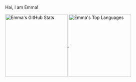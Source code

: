 Hai, I am Emma!

<a href="https://github.com/anuraghazra/github-readme-stats">
    <img height=200 align="center" src="https://github-readme-stats.vercel.app/api?username=emmathemartian&show_icons=true&theme=catppuccin_mocha" alt="Emma's GitHub Stats" />
</a>
<a href="https://github.com/anuraghazra/github-readme-stats">
    <img height=200 align="center" src="https://github-readme-stats.vercel.app/api/top-langs/?username=emmathemartian&show_icons=true&theme=catppuccin_mocha&layout=compact&card_width=320" alt="Emma's Top Languages" />
</a>

